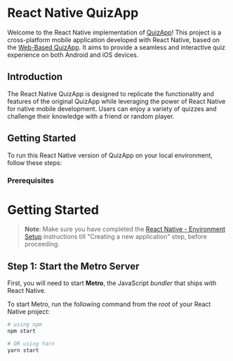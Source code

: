 # React Native QuizApp

Welcome to the React Native implementation of [QuizApp](https://github.com/LiNuX-Mallu/quizapp)! This project is a cross-platform mobile application developed with React Native, based on the [Web-Based QuizApp](https://github.com/LiNuX-Mallu/quizapp). It aims to provide a seamless and interactive quiz experience on both Android and iOS devices.

## Introduction

The React Native QuizApp is designed to replicate the functionality and features of the original QuizApp while leveraging the power of React Native for native mobile development. Users can enjoy a variety of quizzes and challenge their knowledge with a friend or random player.

## Getting Started

To run this React Native version of QuizApp on your local environment, follow these steps:

### Prerequisites

# Getting Started

>**Note**: Make sure you have completed the [React Native - Environment Setup](https://reactnative.dev/docs/environment-setup) instructions till "Creating a new application" step, before proceeding.

## Step 1: Start the Metro Server

First, you will need to start **Metro**, the JavaScript _bundler_ that ships _with_ React Native.

To start Metro, run the following command from the _root_ of your React Native project:

```bash
# using npm
npm start

# OR using Yarn
yarn start
```


